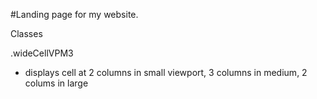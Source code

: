 #Landing page for my website.

Classes

.wideCellVPM3
- displays cell at 2 columns in small viewport, 3 columns in medium, 2 colums in large

